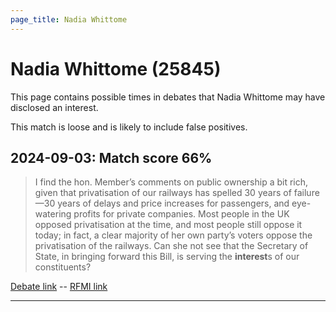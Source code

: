 ```yaml
---
page_title: Nadia Whittome
---
```


# Nadia Whittome  (25845)

This page contains possible times in debates that Nadia Whittome may have disclosed an interest.

This match is loose and is likely to include false positives. 



## 2024-09-03: Match score 66%

>I find the hon. Member’s comments on public ownership a bit rich, given that privatisation of our railways has spelled 30 years of failure—30 years of delays and price increases for passengers, and eye-watering profits for private companies. Most people in the UK opposed privatisation at the time, and most people still oppose it today; in fact, a clear majority of her own party’s voters oppose the privatisation of the railways. Can she not see that the Secretary of State, in bringing forward this Bill, is serving the **interest**s of our constituents?

[Debate link](https://www.theyworkforyou.com/debates/?id=2024-09-03c.200.0)  --  [RFMI link](https://www.theyworkforyou.com/mp/25845/register)


---

